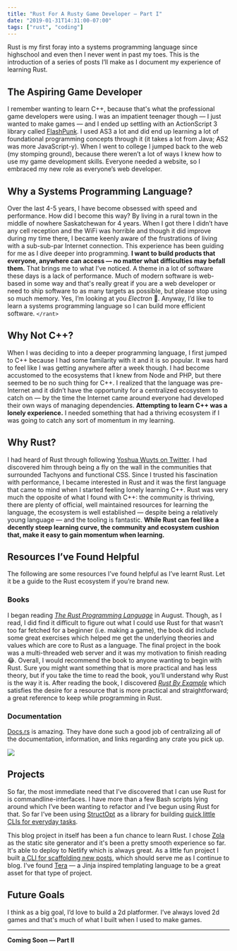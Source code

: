 ```yaml
---
title: "Rust For A Rusty Game Developer — Part I"
date: "2019-01-31T14:31:00-07:00"
tags: ["rust", "coding"]
---
```


Rust is my first foray into a systems programming language since
highschool and even then I never went in past my toes. This is
the introduction of a series of posts I’ll make as I document my
experience of learning Rust.
<!-- more -->

## The Aspiring Game Developer

I remember wanting to learn C++, because that's what the
professional game developers were using. I was an impatient
teenager though — I just wanted to make games — and I ended up
settling with an ActionScript 3 library called [FlashPunk]. I
used AS3 a lot and did end up learning a lot of foundational
programming concepts through it (it takes a lot from Java; AS2
was more JavaScript-y). When I went to college I jumped back to
the web (my stomping ground), because there weren’t a lot of
ways I knew how to use my game development skills. Everyone
needed a website, so I embraced my new role as everyone’s web
developer.

## Why a Systems Programming Language?

Over the last 4-5 years, I have become obsessed with speed and
performance. How did I become this way? By living in a rural
town in the middle of nowhere Saskatchewan for 4 years. When I
got there I didn’t have any cell reception and the WiFi was
horrible and though it did improve during my time there, I
became keenly aware of the frustrations of living with a
sub-sub-par Internet connection. This experience has been
guiding for me as I dive deeper into programming. **I want to
build products that everyone, anywhere can access — no matter
what difficulties may befall them.** That brings me to what I’ve
noticed. A theme in a lot of software these days is a lack of
performance. Much of modern software is web-based in some way
and that's really great if you are a web developer or need to
ship software to as many targets as possible, but please stop
using so much memory. Yes, I’m looking at you *Electron* 👀.
Anyway, I’d like to learn a systems programming language so I
can build more efficient software. `</rant>`

## Why Not C++?

When I was deciding to into a deeper programming language, I
first jumped to C++ because I had some familarity with it and it
is so popular. It was hard to feel like I was getting anywhere
after a week though. I had become accustomed to the ecosystems
that I knew from Node and PHP, but there seemed to be no such
thing for C++. I realized that the language was pre-Internet and
it didn’t have the opportunity for a centralized ecosystem to
catch on — by the time the Internet came around everyone had
developed their own ways of managing dependencies. **Attempting
to learn C++ was a lonely experience.** I needed something that
had a thriving ecosystem if I was going to catch any sort of
momentum in my learning.

## Why Rust?

I had heard of Rust through following [Yoshua Wuyts on
Twitter](https://twitter.com/yoshuawuyts). I had discovered him
through being a fly on the wall in the communities that
surrounded Tachyons and functional CSS. Since I trusted his
fascination with performance, I became interested in Rust and it
was the first language that came to mind when I started feeling
lonely learning C++. Rust was very much the opposite of what I
found with C++: the community is thriving, there are plenty of
official, well maintained resources for learning the language,
the ecosystem is well established — despite being a relatively
young language — and the tooling is fantastic. **While Rust can
feel like a decently steep learning curve, the community and
ecosystem cushion that, make it easy to gain momentum when
learning.**

## Resources I’ve Found Helpful

The following are some resources I’ve found helpful as I’ve
learnt Rust. Let it be a guide to the Rust ecosystem if you’re
brand new.

### Books

I began reading _[The Rust Programming Language]_ in August.
Though, as I read, I did find it difficult to figure out what I
could use Rust for that wasn’t too far fetched for a beginner
(i.e. making a game), the book did include some great exercises
which helped me get the underlying theories and values which are
core to Rust as a language. The final project in the book was a
multi-threaded web server and it was my motivation to finish
reading 😂. Overall, I would recommend the book to anyone
wanting to begin with Rust. Sure you might want something that
is more practical and has less theory, but if you take the time
to read the book, you’ll understand why Rust is the way it is.
After reading the book, I discovered _[Rust By Example]_ which
satisfies the desire for a resource that is more practical and
straightforward; a great reference to keep while programming in
Rust.

### Documentation

[Docs.rs] is amazing. They have done such a good job of
centralizing all of the documentation, information, and links
regarding any crate you pick up.

![](/images/docs-rs-crate-overview.png)

## Projects

So far, the most immediate need that I’ve discovered that I can
use Rust for is commandline-interfaces. I have more than a few
Bash scripts lying around which I’ve been wanting to refactor
and I’ve begun using Rust for that. So far I’ve been using
[StructOpt] as a library for building [quick little CLIs for
everyday tasks](https://github.com/knowler/roots-cli-rust).

This blog project in itself has been a fun chance to learn Rust.
I chose [Zola] as the static site generator and it's been a
pretty smooth experience so far. It's able to deploy to Netlify
which is always great. As a little fun project I built [a CLI for
scaffolding new posts](https://github.com/knowler/words#cli-helper),
which should serve me as I continue to blog. I've found [Tera]
— a Jinja inspired templating language to be a great asset for
that type of project.

## Future Goals

I think as a big goal, I’d love to build a 2d platformer. I’ve
always loved 2d games and that's much of what I built when I
used to make games.

- - -

**Coming Soon — Part II**

[Docs.rs]: https://docs.rs
[StructOpt]: https://github.com/TeXitoi/structopt
[Tera]: https://tera.netlify.com
[Zola]: https://getzola.org
[The Rust Programming Language]: https://doc.rust-lang.org/book
[Rust By Example]: https://doc.rust-lang.org/rust-by-example
[FlashPunk]: http://useflashpunk.net
